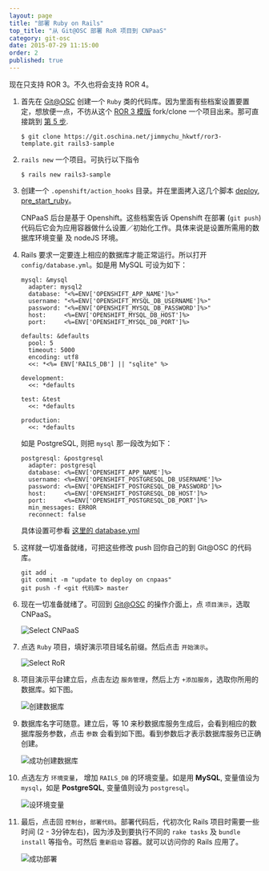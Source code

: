 ```yaml
---
layout: page
title: "部署 Ruby on Rails"
top_title: "从 Git@OSC 部署 RoR 项目到 CNPaaS"
category: git-osc
date: 2015-07-29 11:15:00
order: 2
published: true
---
```


<span>
  现在只支持 ROR 3。不久也将会支持 ROR 4。
</span>

1. 首先在 [Git@OSC] 创建一个 `Ruby` 类的代码库。因为里面有些档案设置要置定，想放便一点，不彷从这个 <a href="https://git.oschina.net/jimmychu_hkwtf/ror3-template" target="_blank">ROR 3 模版</a> fork/clone 一个项目出来。那可直接跳到 [第 5 步].

    ```
    $ git clone https://git.oschina.net/jimmychu_hkwtf/ror3-template.git rails3-sample
    ```

2. `rails new` 一个项目。可执行以下指令

    ```
    $ rails new rails3-sample
    ```

3. 创建一个 `.openshift/action_hooks` 目录。并在里面拷入这几个脚本 [deploy], [pre_start_ruby]。

    CNPaaS 后台是基于 Openshift。这些档案告诉 Openshift 在部署 (`git push`) 代码后它会为应用容器做什么设置／初始化工作。具体来说是设置所需用的数据库环境变量 及 nodeJS 环境。

4. Rails 要求一定要连上相应的数据库才能正常运行。所以打开 `config/database.yml`。如是用 MySQL 可设为如下：

    ```
    mysql: &mysql
      adapter: mysql2
      database: "<%=ENV['OPENSHIFT_APP_NAME']%>"
      username: "<%=ENV['OPENSHIFT_MYSQL_DB_USERNAME']%>"
      password: "<%=ENV['OPENSHIFT_MYSQL_DB_PASSWORD']%>"
      host:     <%=ENV['OPENSHIFT_MYSQL_DB_HOST']%>
      port:     <%=ENV['OPENSHIFT_MYSQL_DB_PORT']%>

    defaults: &defaults
      pool: 5
      timeout: 5000
      encoding: utf8
      <<: *<%= ENV['RAILS_DB'] || "sqlite" %>

    development:
      <<: *defaults

    test: &test
      <<: *defaults

    production:
      <<: *defaults
    ```

    如是 PostgreSQL, 则把 `mysql` 那一段改为如下：

    ```
    postgresql: &postgresql
      adapter: postgresql
      database: <%=ENV['OPENSHIFT_APP_NAME']%>
      username: <%=ENV['OPENSHIFT_POSTGRESQL_DB_USERNAME']%>
      password: <%=ENV['OPENSHIFT_POSTGRESQL_DB_PASSWORD']%>
      host:     <%=ENV['OPENSHIFT_POSTGRESQL_DB_HOST']%>
      port:     <%=ENV['OPENSHIFT_POSTGRESQL_DB_PORT']%>
      min_messages: ERROR
      reconnect: false
    ```

    具体设置可参看 [这里的 database.yml]

5. <span id="step05" name="step05">这</span>样就一切准备就绪，可把这些修改 push 回你自己的到 Git@OSC 的代码库。

    ```
    git add .
    git commit -m "update to deploy on cnpaas"
    git push -f <git 代码库> master
    ```

6. 现在一切准备就绪了。可回到 [Git@OSC] 的操作介面上，点 `项目演示`，选取 CNPaaS。

    <img class="embeddable width-720" src="{{site.url}}/images/oschina-ror/01.jpg" alt="Select CNPaaS" title="Select CNPaaS" />

7. 点选 `Ruby` 项目，填好演示项目域名前缀。然后点击 `开始演示`。

    <img class="embeddable width-720" src="{{site.url}}/images/oschina-ror/02.jpg" alt="Select RoR" title="Select RoR" />

8. 项目演示平台建立后，点击左边 `服务管理`，然后上方 `+添加服务`，选取你所用的数据库。如下图。

    <img class="embeddable width-720" src="{{site.url}}/images/oschina-ror/03.jpg" alt="创建数据库" title="创建数据库" />

9. 数据库名字可随意。建立后，等 10 来秒数据库服务生成后，会看到相应的数据库服务参数，点击 `参数` 会看到如下图。看到参数后才表示数据库服务已正确创建。

    <img class="embeddable width-720" src="{{site.url}}/images/oschina-ror/04.jpg" alt="成功创建数据库" title="成功创建数据库" />

10. 点选左方 `环境变量`， 增加 `RAILS_DB` 的环境变量。如是用 **MySQL**, 变量值设为 `mysql`，如是 **PostgreSQL**, 变量值则设为 `postgresql`。

    <img class="embeddable width-720" src="{{site.url}}/images/oschina-ror/05.jpg" alt="设环境变量" title="设环境变量" />

11. 最后，点击回 `控制台`，`部署代码`。部署代码后，代初次化 Rails 项目时需要一些时间 (2 - 3分钟左右)，因为涉及到要执行不同的 `rake tasks` 及 `bundle install` 等指令。可然后 `重新启动` 容器。就可以访问你的 Rails 应用了。

    <img class="embeddable width-720" src="{{site.url}}/images/oschina-ror/06.jpg" alt="成功部署" title="成功部署" />


[Git@OSC]: https://git.oschina.net
[第 5 步]: #step05
[deploy]: https://git.oschina.net/jimmychu_hkwtf/ror3-template/blob/master/.openshift/action_hooks/deploy?dir=0&filepath=.openshift%2Faction_hooks%2Fdeploy&oid=c13a9216fb7b8d48bd64ce8daeef76ca07a5ac96&sha=01a3ff066c5b2f841db334753f1a8599bff36e0b
[pre_start_ruby]: https://git.oschina.net/jimmychu_hkwtf/ror3-template/blob/master/.openshift/action_hooks/pre_start_ruby?dir=0&filepath=.openshift%2Faction_hooks%2Fpre_start_ruby&oid=d0b29a77cae9a4bab31aa76deac202b8625ba377&sha=01a3ff066c5b2f841db334753f1a8599bff36e0b
[这里的 database.yml]: https://git.oschina.net/jimmychu_hkwtf/ror3-template/blob/master/config/database.yml?dir=0&filepath=config%2Fdatabase.yml&oid=e9734ff8446b88834ec5c0513375adff06c827ad&sha=01a3ff066c5b2f841db334753f1a8599bff36e0b
